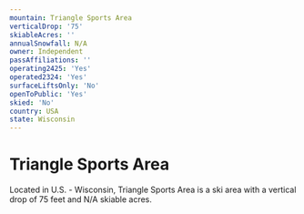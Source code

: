 ```yaml
---
mountain: Triangle Sports Area
verticalDrop: '75'
skiableAcres: ''
annualSnowfall: N/A
owner: Independent
passAffiliations: ''
operating2425: 'Yes'
operated2324: 'Yes'
surfaceLiftsOnly: 'No'
openToPublic: 'Yes'
skied: 'No'
country: USA
state: Wisconsin
---
```


# Triangle Sports Area

Located in U.S. - Wisconsin, Triangle Sports Area is a ski area with a vertical drop of 75 feet and N/A skiable acres.
